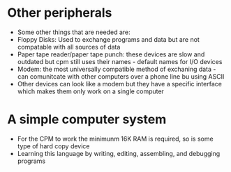 # Other peripherals
- Some other things that are needed are:
- Floppy Disks: Used to exchange programs and data but are not compatable with all sources of data
- Paper tape reader/paper tape punch: these devices are slow and outdated but cpm still uses their names - default names for I/O devices
- Modem:  the most universally compatible method of exchaning data - can comunitcate with other computers over a phone line bu using ASCII
- Other devices can look like a modem but they have a specific interface which makes them only work on a single computer

# A simple computer system
- For the CPM to work the minimunm 16K RAM is required, so is  some type of hard copy device 
- Learning this language by writing, editing, assembling, and debugging programs 
